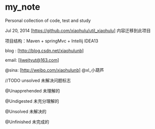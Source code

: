 my_note
=======

Personal collection of code, test and study


Jul 20, 2014 [https://github.com/xiaohulu/util_xiaohulu] 内容迁移到此项目

项目结构：Maven + springMvc + Intellij IDEA13

blog :  [http://blog.csdn.net/xiaohulunb]

email:  [liweityut@163.com]

@sina:   [http://weibo.com/xiaohulunb]  @xl_小葫芦


//TODO unsolved  未解决问题标志
 
@Unapprehended  未理解的
 
@Undigested     未充分理解的

@Unsolved       未解决的

@Unfinished     未完成的

